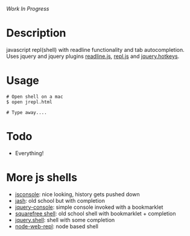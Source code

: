 *Work In Progress*

Description
===========
javascript repl(shell) with readline functionality and tab autocompletion. Uses jquery and jquery plugins
[readline.js](http://github.com/cldwalker/readline.js),
[repl.js](http://github.com/cldwalker/repl.js) and
[jquery.hotkeys](https://github.com/tzuryby/jquery.hotkeys).

Usage
=====

    # Open shell on a mac
    $ open jrepl.html

    # Type away....

Todo
====

* Everything!

More js shells
==============

* [jsconsole](http://jsconsole.com/): nice looking, history gets pushed down
* [jash](http://www.billyreisinger.com/jash/): old school but with completion
* [jquery-console](https://github.com/jaz303/jquery-console): simple console invoked with a bookmarklet
* [squarefree shell](https://www.squarefree.com/shell/): old school shell with bookmarklet + completion
* [jquery.shell](https://github.com/mingfai/jquery.shell): shell with some completion
* [node-web-repl](https://github.com/nko/node-web-repl): node based shell
